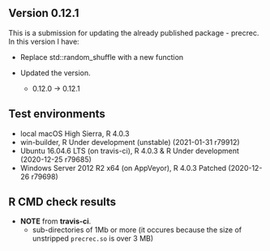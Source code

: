 ## Version 0.12.1
This is a submission for updating the already published package - precrec.
In this version I have:

* Replace std::random_shuffle with a new function

* Updated the version.
    * 0.12.0 -> 0.12.1
    
## Test environments
* local macOS High Sierra, R 4.0.3
* win-builder, R Under development (unstable) (2021-01-31 r79912)
* Ubuntu 16.04.6 LTS (on travis-ci), R 4.0.3 & R Under development (2020-12-25 r79685)
* Windows Server 2012 R2 x64 (on AppVeyor), R 4.0.3 Patched (2020-12-26 r79698)

## R CMD check results
* **NOTE** from **travis-ci**.
    * sub-directories of 1Mb or more (it occures because the size of unstripped `precrec.so` is over 3 MB)
